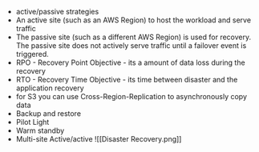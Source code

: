 - active/passive strategies
- An active site (such as an AWS Region) to host the workload and serve traffic
- The passive site (such as a different AWS Region) is used for recovery. The passive site does not actively serve traffic until a failover event is triggered.
- RPO - Recovery Point Objective - its a amount of data loss during the recovery
- RTO - Recovery Time Objective  -  its time between disaster and the application recovery 
- for S3 you can use Cross-Region-Replication to asynchronously copy data 
- Backup and restore
- Pilot Light
- Warm standby
- Multi-site Active/active
![[Disaster Recovery.png]]